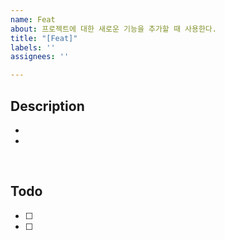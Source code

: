 ```yaml
---
name: Feat
about: 프로젝트에 대한 새로운 기능을 추가할 때 사용한다.
title: "[Feat]"
labels: ''
assignees: ''

---
```


## Description
-
-
<br />

## Todo
- [ ]
- [ ]
